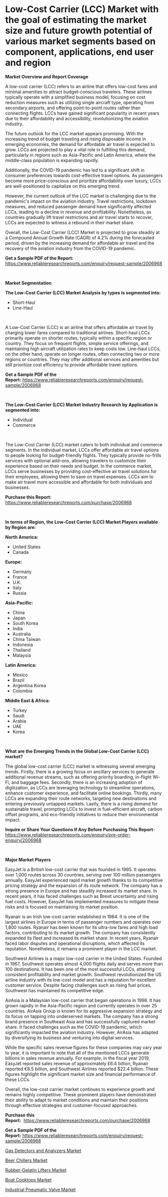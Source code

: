 <p><h1>Low-Cost Carrier (LCC) Market with the goal of estimating the market size and future growth potential of various market segments based on component, applications, end user and region</h1></p><p><strong>Market Overview and Report Coverage</strong></p>
<p><p>A low-cost carrier (LCC) refers to an airline that offers low-cost fares and minimal amenities to attract budget-conscious travelers. These airlines typically operate with a simplified business model, focusing on cost reduction measures such as utilizing single aircraft type, operating from secondary airports, and offering point-to-point routes rather than connecting flights. LCCs have gained significant popularity in recent years due to their affordability and accessibility, revolutionizing the aviation industry.</p><p>The future outlook for the LCC market appears promising. With the increasing trend of budget traveling and rising disposable income in emerging economies, the demand for affordable air travel is expected to grow. LCCs are projected to play a vital role in fulfilling this demand, particularly in regions such as Asia-Pacific and Latin America, where the middle-class population is expanding rapidly.</p><p>Additionally, the COVID-19 pandemic has led to a significant shift in consumer preferences towards cost-effective travel options. As passengers become more price-conscious and prioritize affordability over luxury, LCCs are well-positioned to capitalize on this emerging trend.</p><p>However, the current outlook of the LCC market is challenging due to the pandemic's impact on the aviation industry. Travel restrictions, lockdown measures, and reduced passenger demand have significantly affected LCCs, leading to a decline in revenue and profitability. Nonetheless, as countries gradually lift travel restrictions and air travel starts to recover, LCCs are expected to witness a rebound in their market share.</p><p>Overall, the Low-Cost Carrier (LCC) Market is projected to grow steadily at a Compound Annual Growth Rate (CAGR) of 4.2% during the forecasted period, driven by the increasing demand for affordable air travel and the recovery of the aviation industry from the COVID-19 pandemic.</p></p>
<p><strong>Get a Sample PDF of the Report:</strong> <a href="https://www.reliableresearchreports.com/enquiry/request-sample/2006968">https://www.reliableresearchreports.com/enquiry/request-sample/2006968</a></p>
<p>&nbsp;</p>
<p><strong>Market Segmentation</strong></p>
<p><strong>The Low-Cost Carrier (LCC) Market Analysis by types is segmented into:</strong></p>
<p><ul><li>Short-Haul</li><li>Line-Haul</li></ul></p>
<p>&nbsp;</p>
<p><p>A Low-Cost Carrier (LCC) is an airline that offers affordable air travel by charging lower fares compared to traditional airlines. Short-haul LCCs primarily operate on shorter routes, typically within a specific region or country. They focus on frequent flights, simple service offerings, and maintaining high aircraft utilization rates to keep costs low. Line-haul LCCs, on the other hand, operate on longer routes, often connecting two or more regions or countries. They may offer additional services and amenities but still prioritize cost efficiency to provide affordable travel options.</p></p>
<p><strong>Get a Sample PDF of the Report:</strong>&nbsp;<a href="https://www.reliableresearchreports.com/enquiry/request-sample/2006968">https://www.reliableresearchreports.com/enquiry/request-sample/2006968</a></p>
<p>&nbsp;</p>
<p><strong>The Low-Cost Carrier (LCC) Market Industry Research by Application is segmented into:</strong></p>
<p><ul><li>Individual</li><li>Commerce</li></ul></p>
<p>&nbsp;</p>
<p><p>The Low-Cost Carrier (LCC) market caters to both individual and commerce segments. In the individual market, LCCs offer affordable air travel options to people looking for budget-friendly flights. They typically provide no-frills services with optional add-ons, allowing travelers to customize their experience based on their needs and budget. In the commerce market, LCCs serve businesses by providing cost-effective air travel solutions for their employees, allowing them to save on travel expenses. LCCs aim to make air travel more accessible and affordable for both individuals and businesses.</p></p>
<p><strong>Purchase this Report:</strong>&nbsp; <a href="https://www.reliableresearchreports.com/purchase/2006968">https://www.reliableresearchreports.com/purchase/2006968</a></p>
<p>&nbsp;</p>
<p><strong>In terms of Region, the Low-Cost Carrier (LCC) Market Players available by Region are:</strong></p>
<p>
    <p> <strong> North America: </strong>
        <ul>
            <li>United States</li>
            <li>Canada</li>
        </ul>
        </p> 
    <p> <strong> Europe: </strong>
        <ul>
            <li>Germany</li>
            <li>France</li>
            <li>U.K.</li>
            <li>Italy</li>
            <li>Russia</li>
        </ul>
        </p> 
    <p> <strong> Asia-Pacific: </strong>
        <ul>
            <li>China</li>
            <li>Japan</li>
            <li>South Korea</li>
            <li>India</li>
            <li>Australia</li>
            <li>China Taiwan</li>
            <li>Indonesia</li>
            <li>Thailand</li>
            <li>Malaysia</li>
        </ul>
        </p> 
    <p> <strong> Latin America: </strong>
        <ul>
            <li>Mexico</li>
            <li>Brazil</li>
            <li>Argentina Korea</li>
            <li>Colombia</li>
        </ul>
        </p> 
    <p> <strong> Middle East & Africa: </strong>
        <ul>
            <li>Turkey</li>
            <li>Saudi</li>
            <li>Arabia</li>
            <li>UAE</li>
            <li>Korea</li>
        </ul>
    </p>
    </p>
<p>&nbsp;</p>
<p><strong>What are the Emerging Trends in the Global Low-Cost Carrier (LCC) market?</strong></p>
<p><p>The global low-cost carrier (LCC) market is witnessing several emerging trends. Firstly, there is a growing focus on ancillary services to generate additional revenue streams, such as offering priority boarding, in-flight Wi-Fi, and baggage fees. Secondly, there is an increasing adoption of digitization, as LCCs are leveraging technology to streamline operations, enhance customer experience, and facilitate online bookings. Thirdly, many LCCs are expanding their route networks, targeting new destinations and entering previously untapped markets. Lastly, there is a rising demand for sustainable travel, prompting LCCs to invest in fuel-efficient aircraft, carbon offset programs, and eco-friendly initiatives to reduce their environmental impact.</p></p>
<p><strong>Inquire or Share Your Questions If Any Before Purchasing This Report</strong>- <a href="https://www.reliableresearchreports.com/enquiry/pre-order-enquiry/2006968">https://www.reliableresearchreports.com/enquiry/pre-order-enquiry/2006968</a></p>
<p>&nbsp;</p>
<p><strong>Major Market Players</strong></p>
<p><p>EasyJet is a British low-cost carrier that was founded in 1995. It operates over 1,000 routes across 30 countries, serving over 100 million passengers annually. EasyJet experienced rapid market growth thanks to its competitive pricing strategy and the expansion of its route network. The company has a strong presence in Europe and has steadily increased its market share. In recent years, it has faced challenges such as Brexit uncertainty and rising fuel costs. However, EasyJet has implemented measures to mitigate these risks and is focused on maintaining its market position.</p><p>Ryanair is an Irish low-cost carrier established in 1984. It is one of the largest airlines in Europe in terms of passenger numbers and operates over 1,800 routes. Ryanair has been known for its ultra-low fares and high load factors, contributing to its market growth. The company has consistently expanded its fleet and increased its market share. In recent years, Ryanair faced labor disputes and operational disruptions, which affected its reputation. Nonetheless, it remains a prominent player in the LCC market.</p><p>Southwest Airlines is a major low-cost carrier in the United States. Founded in 1967, Southwest operates almost 4,000 flights daily and serves more than 100 destinations. It has been one of the most successful LCCs, attaining consistent profitability and market growth. Southwest revolutionized the US airline industry with its low-cost model and has a reputation for excellent customer service. Despite facing challenges such as rising fuel prices, Southwest has maintained its competitive edge.</p><p>AirAsia is a Malaysian low-cost carrier that began operations in 1996. It has grown rapidly in the Asia-Pacific region and currently operates in over 25 countries. AirAsia Group is known for its aggressive expansion strategy and its focus on tapping into underserved markets. The company has a strong brand presence in Southeast Asia and has successfully captured market share. It faced challenges such as the COVID-19 pandemic, which significantly impacted the aviation industry. However, AirAsia has adapted by diversifying its business and venturing into digital services.</p><p>While the specific sales revenue figures for these companies may vary year to year, it is important to note that all of the mentioned LCCs generate billions in sales revenue annually. For example, in the fiscal year 2019, EasyJet reported sales revenue of approximately £6.4 billion, Ryanair reported €8.5 billion, and Southwest Airlines reported $22.4 billion. These figures highlight the significant market size and financial performance of these LCCs.</p><p>Overall, the low-cost carrier market continues to experience growth and remains highly competitive. These prominent players have demonstrated their ability to adapt to market conditions and maintain their positions through effective strategies and customer-focused approaches.</p></p>
<p><strong>Purchase this Report:</strong>&nbsp;&nbsp;<a href="https://www.reliableresearchreports.com/purchase/2006968">https://www.reliableresearchreports.com/purchase/2006968</a></p>
<p></p>
<p><strong>Get a Sample PDF of the Report:</strong>&nbsp;<a href="https://www.reliableresearchreports.com/enquiry/request-sample/2006968">https://www.reliableresearchreports.com/enquiry/request-sample/2006968</a></p>
<p><p><a href="https://www.linkedin.com/pulse/gas-detectors-analyzers-market-research-report-provides-hvxbf/">Gas Detectors and Analyzers Market</a></p><p><a href="https://medium.com/@sheetal.reportprime/beer-chillers-market-competitive-analysis-market-trends-and-forecast-to-2030-a1dc98cdc481">Beer Chillers Market</a></p><p><a href="https://www.linkedin.com/pulse/rubber-gelatin-lifters-market-size-share-global-analysis-jxz7f/">Rubber-Gelatin Lifters Market</a></p><p><a href="https://medium.com/@reportprime05/boat-cooktops-market-outlook-industry-overview-and-forecast-2023-to-2030-eba5388e7af9">Boat Cooktops Market</a></p><p><a href="https://www.linkedin.com/pulse/industrial-pneumatic-valve-market-size-2023-2030-global-analysis-3uhsf/">Industrial Pneumatic Valve Market</a></p></p>